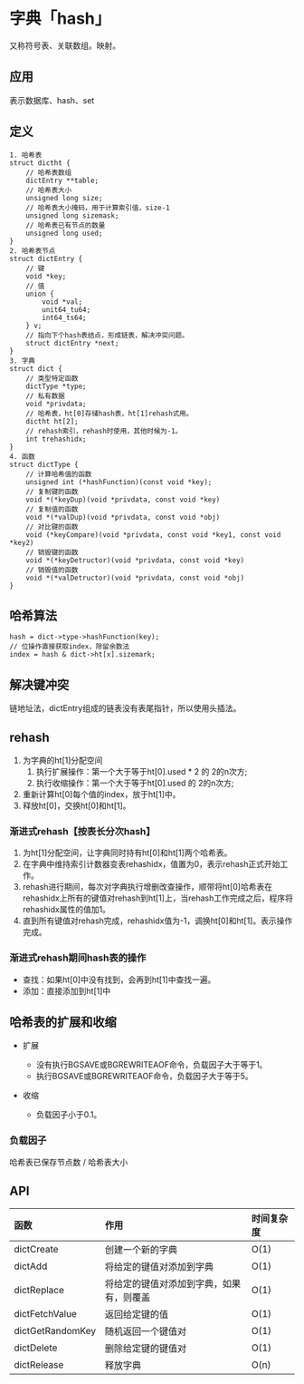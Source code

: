 # 字典「hash」
又称符号表、关联数组。映射。

## 应用
表示数据库、hash、set

## 定义
```
1. 哈希表
struct dictht {
    // 哈希表数组
    dictEntry **table;
    // 哈希表大小
    unsigned long size;
    // 哈希表大小掩码，用于计算索引值，size-1
    unsigned long sizemask;
    // 哈希表已有节点的数量
    unsigned long used;
}
2. 哈希表节点
struct dictEntry {
    // 键
    void *key;
    // 值
    union {
        void *val;
        unit64_tu64;
        int64_ts64;
    } v;
    // 指向下个hash表结点，形成链表，解决冲突问题。
    struct dictEntry *next;
}
3. 字典
struct dict {
    // 类型特定函数
    dictType *type;
    // 私有数据
    void *privdata;
    // 哈希表，ht[0]存储hash表，ht[1]rehash式用。
    dictht ht[2];
    // rehash索引，rehash时使用，其他时候为-1。
    int trehashidx;
}
4. 函数
struct dictType {
    // 计算哈希值的函数
    unsigned int (*hashFunction)(const void *key);
    // 复制键的函数
    void *(*keyDup)(void *privdata, const void *key)
    // 复制值的函数
    void *(*valDup)(void *privdata, const void *obj)
    // 对比键的函数
    void (*keyCompare)(void *privdata, const void *key1, const void *key2)
    // 销毁键的函数
    void *(*keyDetructor)(void *privdata, const void *key)
    // 销毁值的函数
    void *(*valDetructor)(void *privdata, const void *obj)
}
```

## 哈希算法
```
hash = dict->type->hashFunction(key);
// 位操作直接获取index，除留余数法
index = hash & dict->ht[x].sizemark;
```

## 解决键冲突
链地址法，dictEntry组成的链表没有表尾指针，所以使用头插法。

## rehash
1. 为字典的ht[1]分配空间
    1. 执行扩展操作：第一个大于等于ht[0].used * 2 的 2的n次方;
    2. 执行收缩操作：第一个大于等于ht[0].used 的 2的n次方;
2. 重新计算ht[0]每个值的index，放于ht[1]中。
3. 释放ht[0]，交换ht[0]和ht[1]。

### 渐进式rehash【按表长分次hash】
1. 为ht[1]分配空间，让字典同时持有ht[0]和ht[1]两个哈希表。
2. 在字典中维持索引计数器变表rehashidx，值置为0，表示rehash正式开始工作。
3. rehash进行期间，每次对字典执行增删改查操作，顺带将ht[0]哈希表在rehashidx上所有的键值对rehash到ht[1]上，当rehash工作完成之后，程序将rehashidx属性的值加1。
4. 直到所有键值对rehash完成，rehashidx值为-1，调换ht[0]和ht[1]。表示操作完成。

### 渐进式rehash期间hash表的操作
- 查找：如果ht[0]中没有找到，会再到ht[1]中查找一遍。
- 添加：直接添加到ht[1]中

## 哈希表的扩展和收缩
- 扩展
    - 没有执行BGSAVE或BGREWRITEAOF命令，负载因子大于等于1。
    - 执行BGSAVE或BGREWRITEAOF命令，负载因子大于等于5。

- 收缩
    - 负载因子小于0.1。

### 负载因子
哈希表已保存节点数 / 哈希表大小

## API
函数 | 作用 | 时间复杂度
:-- | :-- | :--
dictCreate | 创建一个新的字典 | O(1)
dictAdd | 将给定的键值对添加到字典 | O(1)
dictReplace | 将给定的键值对添加到字典，如果有，则覆盖 | O(1)
dictFetchValue | 返回给定键的值 | O(1)
dictGetRandomKey | 随机返回一个键值对 | O(1)
dictDelete | 删除给定键的键值对 | O(1)
dictRelease | 释放字典 | O(n)
